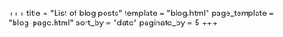 +++
title = "List of blog posts"
template = "blog.html"
page_template = "blog-page.html"
sort_by = "date" 
paginate_by = 5
+++
